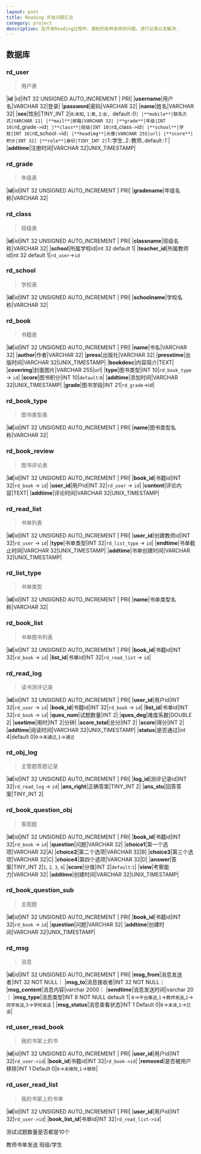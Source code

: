 ```yaml
---
layout: post
title: Reading 开发问题汇总
category: project
description: 在开发Reading过程中，遇到的各种各样的问题，进行记录以及解决.
---
```


## 数据库

### rd_user

> 用户表

|**id**   |id|INT 32 UNSIGNED AUTO_INCREMENT | PRI|
|**username**|用户名|VARCHAR 32|登录|
|**password**|密码|VARCHAR 32|
|**name**|姓名|VARCHAR 32|
|**sex**|性别|TINY_INT 2|`0`:`未知`, `1`:`男`, `2`:`女, `default`:`0`|
|**mobile**|联系方式|VARCHAR 11|
|**mail**|邮箱|VARCHAR 32|
|**grade**|年级|INT 10|`rd_grade` -> `id`|
|**class**|班级|INT 10|`rd_class` -> `id`|
|**school**|学校|INT 10|`rd_school` -> `id`|
|**headimg**|头像|VARCHAR 255|url|
|**score**|积分|INT 32|
|**role**|身份|TINY_INT 2|`1`:`学生`,`2`:`教师`,`default`:`1`|
|**addtime**|注册时间|VARCHAR 32|UNIX_TIMESTAMP|

### rd_grade

> 年级表

|**id**|id|INT 32 UNSIGNED AUTO_INCREMENT | PRI|
|**gradename**|年级名称|VARCHAR 32|

### rd_class

> 班级表

|**id**|id|INT 32 UNSIGNED AUTO_INCREMENT | PRI|
|**classname**|班级名称|VARCHAR 32|
|**school**|所属学校id|int 32 default 1|
|**teacher_id**|所属教师id|int 32 default 1|`rd_user`->`id`

### rd_school

> 学校表

|**id**|id|INT 32 UNSIGNED AUTO_INCREMENT | PRI|
|**schoolname**|学校名称|VARCHAR 32|

### rd_book

> 书籍表

|**id**|id|INT 32 UNSIGNED AUTO_INCREMENT | PRI|
|**name**|书名|VARCHAR 32|
|**author**|作者|VARCHAR 32|
|**press**|出版社|VARCHAR 32|
|**presstime**|出版时间|VARCHAR 32|UNIX_TIMESTAMP|
|**bookdesc**|内容简介|TEXT|
|**coverimg**|封面图片|VARCHAR 255|url|
|**type**|图书类型|INT 10|`rd_book_type` -> `id`|
|**score**|图书积分|INT 10|`default`:`0`|
|**addtime**|添加时间|VARCHAR 32|UNIX_TIMESTAMP|
|**grade**|图书学段|INT 21|`rd_grade`->id|


### rd_book_type

> 图书类型表

|**id**|id|INT 32 UNSIGNED AUTO_INCREMENT | PRI|
|**name**|图书类型名称|VARCHAR 32|

### rd_book_review

> 图书评论表

|**id**|id|INT 32 UNSIGNED AUTO_INCREMENT | PRI|
|**book_id**|书籍id|INT 32|`rd_book` -> `id`|
|**user_id**|用户id|INT 32|`rd_user` -> `id`|
|**content**|评论内容|TEXT|
|**addtime**|评论时间|VARCHAR 32|UNIX_TIMESTAMP|

### rd_read_list

> 书单列表

|**id**|id|INT 32 UNSIGNED AUTO_INCREMENT | PRI|
|**user_id**|创建教师id|INT 32|`rd_user` -> `id`|
|**type**|书单类型|INT 32|`rd_list_type` -> `id`|
|**endtime**|书单截止时间|VARCHAR 32|UNIX_TIMESTAMP|
|**addtime**|书单创建时间|VARCHAR 32|UNIX_TIMESTAMP|

### rd_list_type

> 书单类型

|**id**|id|INT 32 UNSIGNED AUTO_INCREMENT | PRI|
|**name**|书单类型名称|VARCHAR 32|

### rd_book_list

> 书单图书列表

|**id**|id|INT 32 UNSIGNED AUTO_INCREMENT | PRI|
|**book_id**|书籍id|INT 32|`rd_book` -> `id`|
|**list_id**|书单id|INT 32|`rd_read_list` -> `id`|

### rd_read_log

> 读书测评记录

|**id**|id|INT 32 UNSIGNED AUTO_INCREMENT | PRI|
|**user_id**|用户id|INT 32|`rd_user` -> `id`|
|**book_id**|书籍id|INT 32|`rd_book` -> `id`|
|**list_id**|书单id|INT 32|`rd_book` -> `id`|
|**ques_num**|试题数量|INT 2|
|**ques_deg**|难度系数|DOUBLE 2|
|**usetime**|用时|INT 2|分钟|
|**score_total**|总分|INT 2|
|**score**|得分|INT 2|
|**addtime**|阅读时间|VARCHAR 32|UNIX_TIMESTAMP|
|**status**|是否通过|int 4|default 0|`0`->`未通过`,`1`->`通过`

### rd_obj_log

> 主管题答题记录

|**id**|id|INT 32 UNSIGNED AUTO_INCREMENT | PRI|
|**log_id**|测评记录id|INT 32|`rd_read_log` -> `id`|
|**ans_right**|正确答案|TINY_INT 2|
|**ans_stu**|回答答案|TINY_INT 2|

### rd_book_question_obj

> 客观题

|**id**|id|INT 32 UNSIGNED AUTO_INCREMENT | PRI|
|**book_id**|书籍id|INT 32|`rd_book` -> `id`|
|**question**|问题|VARCHAR 32|
|**choice1**|第一个选项|VARCHAR 32|A|
|**choice2**|第二个选项|VARCHAR 32|B|
|**choice3**|第三个选项|VARCHAR 32|C|
|**choice4**|第四个选项|VARCHAR 32|D|
|**answer**|答案|TINY_INT 2|`1`, `2`, `3`, `4`|
|**score**|分值|INT 2|`default`:`1`|
|**view**|考察能力|VARCHAR 32|
|**addtime**|创建时间|VARCHAR 32|UNIX_TIMESTAMP|

### rd_book_question_sub

> 主观题

|**id**|id|INT 32 UNSIGNED AUTO_INCREMENT | PRI|
|**book_id**|书籍id|INT 32|`rd_book` -> `id`|
|**question**|问题|VARCHAR 32|
|**addtime**|创建时间|VARCHAR 32|UNIX_TIMESTAMP|

### rd_msg

> 消息

|**id**|id|INT 32 UNSIGNED AUTO_INCREMENT | PRI|
|**msg_from**|消息发送者|INT 32 NOT NULL｜
|**msg_to**|消息接收者|INT 32 NOT NULL｜
|**msg_content**|消息内容|varchar 2000｜
|**sendtime**|消息发送时间|varchar 20｜
|**msg_type**|消息类型|INT 8 NOT NULL default 1| `0`->`平台推送`,`1`->`教师发送`,`2`->`同学发送`,`3`->`学校发送`  |
|**msg_status**|消息查看状态|INT 1 Default 0|`0`->`未读`,`1`->`已读`|

### rd_user_read_book

>我的书架上的书

|**id**|id|INT 32 UNSIGNED AUTO_INCREMENT | PRI|
|**user_id**|用户id|INT 32|`rd_user->id`|
|**book_id**|书籍id|INT 32|`rd_book->id`|
|**removed**|是否被用户移除|INT 1 Default 0|`0`->`未移除`,`1`->`移除`|

### rd_user_read_list

>我的书架上的书单

|**id**|id|INT 32 UNSIGNED AUTO_INCREMENT | PRI|
|**user_id**|用户id|INT 32|`rd_user->id`|
|**book_list_id**|书单id|INT 32|`rd_read_list->id`|


测试试题数量是否都是10个

教师书单发送 班级/学生
